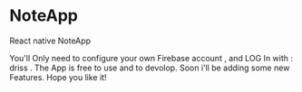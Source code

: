 # NoteApp
React native NoteApp

You'll Only need to configure your own Firebase account , and LOG In with : driss . The App is free to use and to devolop. Soon i'll be
adding some new Features. Hope you like it!

